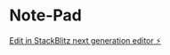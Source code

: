 # Note-Pad

[Edit in StackBlitz next generation editor ⚡️](https://stackblitz.com/~/github.com/RandomCodezz/Note-Pad)